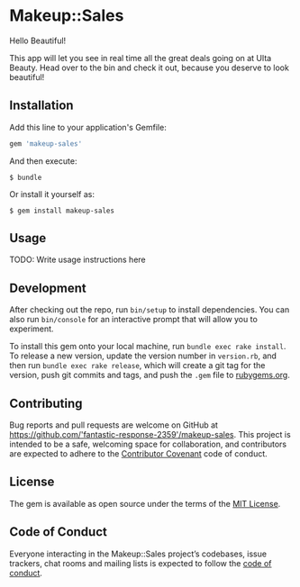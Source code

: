 # Makeup::Sales

Hello Beautiful!

This app will let you see in real time all the great deals going on at Ulta Beauty. Head over to the bin and check it out, because you deserve to look beautiful! 

## Installation

Add this line to your application's Gemfile:

```ruby
gem 'makeup-sales'
```

And then execute:

    $ bundle

Or install it yourself as:

    $ gem install makeup-sales

## Usage

TODO: Write usage instructions here

## Development

After checking out the repo, run `bin/setup` to install dependencies. You can also run `bin/console` for an interactive prompt that will allow you to experiment.

To install this gem onto your local machine, run `bundle exec rake install`. To release a new version, update the version number in `version.rb`, and then run `bundle exec rake release`, which will create a git tag for the version, push git commits and tags, and push the `.gem` file to [rubygems.org](https://rubygems.org).

## Contributing

Bug reports and pull requests are welcome on GitHub at https://github.com/'fantastic-response-2359'/makeup-sales. This project is intended to be a safe, welcoming space for collaboration, and contributors are expected to adhere to the [Contributor Covenant](http://contributor-covenant.org) code of conduct.

## License

The gem is available as open source under the terms of the [MIT License](https://opensource.org/licenses/MIT).

## Code of Conduct

Everyone interacting in the Makeup::Sales project’s codebases, issue trackers, chat rooms and mailing lists is expected to follow the [code of conduct](https://github.com/'fantastic-response-2359'/makeup-sales/blob/master/CODE_OF_CONDUCT.md).

